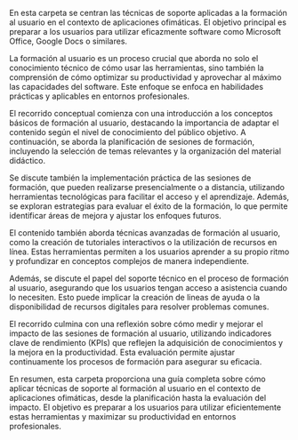 En esta carpeta se centran las técnicas de soporte aplicadas a la formación al usuario en el contexto de aplicaciones ofimáticas. El objetivo principal es preparar a los usuarios para utilizar eficazmente software como Microsoft Office, Google Docs o similares.

La formación al usuario es un proceso crucial que aborda no solo el conocimiento técnico de cómo usar las herramientas, sino también la comprensión de cómo optimizar su productividad y aprovechar al máximo las capacidades del software. Este enfoque se enfoca en habilidades prácticas y aplicables en entornos profesionales.

El recorrido conceptual comienza con una introducción a los conceptos básicos de formación al usuario, destacando la importancia de adaptar el contenido según el nivel de conocimiento del público objetivo. A continuación, se aborda la planificación de sesiones de formación, incluyendo la selección de temas relevantes y la organización del material didáctico.

Se discute también la implementación práctica de las sesiones de formación, que pueden realizarse presencialmente o a distancia, utilizando herramientas tecnológicas para facilitar el acceso y el aprendizaje. Además, se exploran estrategias para evaluar el éxito de la formación, lo que permite identificar áreas de mejora y ajustar los enfoques futuros.

El contenido también aborda técnicas avanzadas de formación al usuario, como la creación de tutoriales interactivos o la utilización de recursos en línea. Estas herramientas permiten a los usuarios aprender a su propio ritmo y profundizar en conceptos complejos de manera independiente.

Además, se discute el papel del soporte técnico en el proceso de formación al usuario, asegurando que los usuarios tengan acceso a asistencia cuando lo necesiten. Esto puede implicar la creación de lineas de ayuda o la disponibilidad de recursos digitales para resolver problemas comunes.

El recorrido culmina con una reflexión sobre cómo medir y mejorar el impacto de las sesiones de formación al usuario, utilizando indicadores clave de rendimiento (KPIs) que reflejen la adquisición de conocimientos y la mejora en la productividad. Esta evaluación permite ajustar continuamente los procesos de formación para asegurar su eficacia.

En resumen, esta carpeta proporciona una guía completa sobre cómo aplicar técnicas de soporte al formación al usuario en el contexto de aplicaciones ofimáticas, desde la planificación hasta la evaluación del impacto. El objetivo es preparar a los usuarios para utilizar eficientemente estas herramientas y maximizar su productividad en entornos profesionales.
